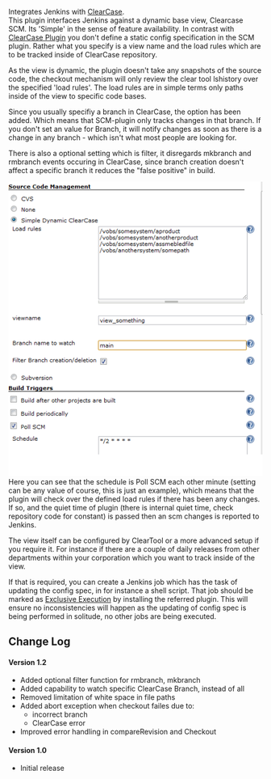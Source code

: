 Integrates Jenkins with
[ClearCase](http://www.ibm.com/software/awdtools/clearcase/).  
This plugin interfaces Jenkins against a dynamic base view, Clearcase
SCM. Its 'Simple' in the sense of feature availability. In contrast with
[ClearCase
Plugin](https://wiki.jenkins.io/display/JENKINS/ClearCase+Plugin) you
don't define a static config specification in the SCM plugin. Rather
what you specify is a view name and the load rules which are to be
tracked inside of ClearCase repository.

As the view is dynamic, the plugin doesn't take any snapshots of the
source code, the checkout mechanism will only review the clear tool
lshistory over the specified 'load rules'. The load rules are in simple
terms only paths inside of the view to specific code bases.

Since you usually specifiy a branch in ClearCase, the option has been
added. Which means that SCM-plugin only tracks changes in that branch.
If you don't set an value for Branch, it will notify changes as soon as
there is a change in any branch - which isn't what most people are
looking for.

There is also a optional setting which is filter, it disregards mkbranch
and rmbranch events occuring in ClearCase, since branch creation doesn't
affect a specific branch it reduces the "false positive" in build.

![](docs/images/simple_clearcase_version_2.png)  
Here you can see that the schedule is Poll SCM each other minute
(setting can be any value of course, this is just an example), which
means that the plugin will check over the defined load rules if there
has been any changes. If so, and the quiet time of plugin (there is
internal quiet time, check repository code for constant) is passed then
an scm changes is reported to Jenkins.

The view itself can be configured by ClearTool or a more advanced setup
if you require it. For instance if there are a couple of daily releases
from other departments within your corporation which you want to track
inside of the view.

If that is required, you can create a Jenkins job which has the task of
updating the config spec, in for instance a shell script. That job
should be marked as [Exclusive
Execution](https://wiki.jenkins.io/display/JENKINS/Exclusive+Execution+Plugin)
by installing the referred plugin. This will ensure no inconsistencies
will happen as the updating of config spec is being performed in
solitude, no other jobs are being executed.

## Change Log

#### Version 1.2

-   Added optional filter function for rmbranch, mkbranch
-   Added capability to watch specific ClearCase Branch, instead of all
-   Removed limitation of white space in file paths
-   Added abort exception when checkout failes due to:
    -   incorrect branch
    -   ClearCase error
-   Improved error handling in compareRevision and Checkout

#### Version 1.0

-   Initial release

